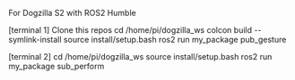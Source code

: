 For Dogzilla S2 with ROS2 Humble

[terminal 1]
Clone this repos
cd /home/pi/dogzilla_ws
colcon build --symlink-install 
source install/setup.bash
ros2 run my_package pub_gesture

[terminal 2]
cd /home/pi/dogzilla_ws
source install/setup.bash
ros2 run my_package sub_perform
